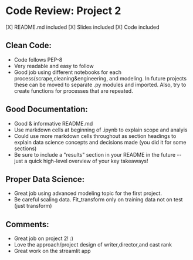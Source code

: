 # Code Review: Project 2


[X] README.md included
[X] Slides included
[X] Code included

## Clean Code:

- Code follows PEP-8
- Very readable and easy to follow
- Good job using different notebooks for each process(scrape,cleaning&engineering, and modeling.
  In future projects these can be moved to separate .py modules and imported. Also, try to create functions for processes that are repeated. 

## Good Documentation:

- Good & informative README.md
- Use markdown cells at beginning of .ipynb to explain scope and analyis
- Could use more markdown cells throughout as section headings to explain data science concepts and decisions made (you did it for some sections)
- Be sure to include a "results" section in your README in the future -- just a quick high-level overview of your key takeaways!



## Proper Data Science:

- Great job using advanced modeling topic for the first project.
- Be careful scaling data. Fit_transform only on training data not on test (just transform)


## Comments:

- Great job on project 2! :)
- Love the approach/project design of writer,director,and cast rank
- Great work on the streamlit app
